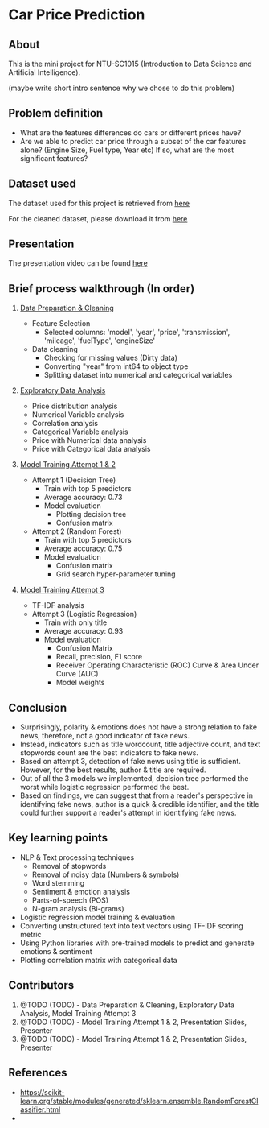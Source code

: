 # Car Price Prediction

## About

This is the mini project for NTU-SC1015 (Introduction to Data Science and Artificial Intelligence).

(maybe write short intro sentence why we chose to do this problem)

## Problem definition

- What are the features differences do cars or different prices have?
- Are we able to predict car price through a subset of the car features alone? (Engine Size, Fuel type, Year etc) If so, what are the most significant features? 

## Dataset used
The dataset used for this project is retrieved from [here](https://github.com/Owen-Choh/ntu-sc1015-mini-project/blob/main/ford.csv)

For the cleaned dataset, please download it from [here](https://github.com/Owen-Choh/ntu-sc1015-mini-project/blob/main/cleaned_cardata.csv)

## Presentation
The presentation video can be found [here](TODO)

## Brief process walkthrough (In order)

1. [Data Preparation & Cleaning](<Data_Cleaning_And_Preparation.ipynb>)
    - Feature Selection
      - Selected columns: 'model', 'year', 'price', 'transmission', 'mileage', 'fuelType', 'engineSize'
    - Data cleaning
      - Checking for missing values (Dirty data)
      - Converting "year" from int64 to object type
      - Splitting dataset into numerical and categorical variables

2. [Exploratory Data Analysis](<Exploratory_Data_Analysis.ipynb>)
    - Price distribution analysis
    - Numerical Variable analysis
    - Correlation analysis
    - Categorical Variable analysis
    - Price with Numerical data analysis
    - Price with Categorical data analysis

3. [Model Training Attempt 1 & 2](<Model Training Attempt 1 & 2.ipynb>)
   - Attempt 1 (Decision Tree)
     - Train with top 5 predictors
     - Average accuracy: 0.73
     - Model evaluation
       - Plotting decision tree
       - Confusion matrix
   - Attempt 2 (Random Forest)
     - Train with top 5 predictors
     - Average accuracy: 0.75
     - Model evaluation
       - Confusion matrix
       - Grid search hyper-parameter tuning

5. [Model Training Attempt 3](<Model Training Attempt 3.ipynb>)
   - TF-IDF analysis 
   - Attempt 3 (Logistic Regression)
     - Train with only title
     - Average accuracy: 0.93
     - Model evaluation
       - Confusion Matrix
       - Recall, precision, F1 score
       - Receiver Operating Characteristic (ROC) Curve & Area Under Curve (AUC)
       - Model weights

## Conclusion
- Surprisingly, polarity & emotions does not have a strong relation to fake news, therefore, not a good indicator of fake news.
- Instead, indicators such as title wordcount, title adjective count, and text stopwords count are the best indicators to fake news. 
- Based on attempt 3, detection of fake news using title is sufficient. However, for the best results, author & title are required.
- Out of all the 3 models we implemented, decision tree performed the worst while logistic regression performed the best.
- Based on findings, we can suggest that from a reader's perspective in identifying fake news, author is a quick & credible identifier, and the title could further support a reader's attempt in identifying fake news.

## Key learning points
- NLP & Text processing techniques
  - Removal of stopwords
  - Removal of noisy data (Numbers & symbols)
  - Word stemming
  - Sentiment & emotion analysis
  - Parts-of-speech (POS)
  - N-gram analysis (Bi-grams)
- Logistic regression model training & evaluation
- Converting unstructured text into text vectors using TF-IDF scoring metric
- Using Python libraries with pre-trained models to predict and generate emotions & sentiment
- Plotting correlation matrix with categorical data


## Contributors

1. @TODO (TODO) - Data Preparation & Cleaning, Exploratory Data Analysis, Model Training Attempt 3
2. @TODO (TODO) - Model Training Attempt 1 & 2, Presentation Slides, Presenter
3. @TODO (TODO) - Model Training Attempt 1 & 2, Presentation Slides, Presenter

## References

- https://scikit-learn.org/stable/modules/generated/sklearn.ensemble.RandomForestClassifier.html
- 
